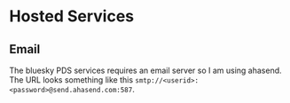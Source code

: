 # Hosted Services

## Email

The bluesky PDS services requires an email server so I am using ahasend. The URL
looks something like this `smtp://<userid>:<password>@send.ahasend.com:587`.
